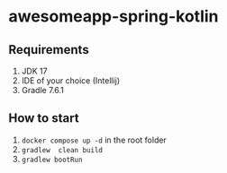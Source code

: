 # awesomeapp-spring-kotlin

## Requirements
1. JDK 17
2. IDE of your choice (Intellij)
3. Gradle 7.6.1

## How to start
1. `docker compose up -d` in the root folder
2. `gradlew  clean build` 
3. `gradlew bootRun`